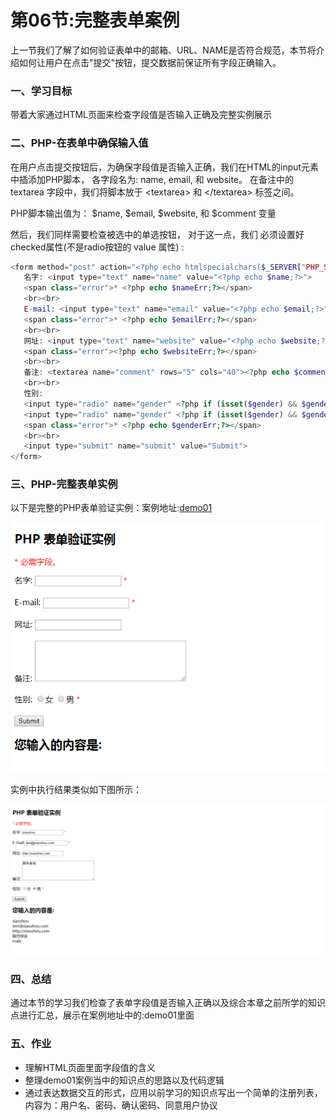 # 第06节:完整表单案例
上一节我们了解了如何验证表单中的邮箱、URL、NAME是否符合规范，本节将介绍如何让用户在点击"提交"按钮，提交数据前保证所有字段正确输入。

### 一、学习目标
带着大家通过HTML页面来检查字段值是否输入正确及完整实例展示

### 二、PHP-在表单中确保输入值
在用户点击提交按钮后，为确保字段值是否输入正确，我们在HTML的input元素中插添加PHP脚本， 各字段名为: name, email, 和 website。 在备注中的 textarea 字段中，我们将脚本放于 \<textarea> 和 \</textarea> 标签之间。

PHP脚本输出值为： \$name, \$email, \$website, 和 \$comment 变量

然后，我们同样需要检查被选中的单选按钮， 对于这一点，我们 必须设置好checked属性(不是radio按钮的 value 属性) :

``` php
<form method="post" action="<?php echo htmlspecialchars($_SERVER["PHP_SELF"]);?>"> 
   名字: <input type="text" name="name" value="<?php echo $name;?>">
   <span class="error">* <?php echo $nameErr;?></span>
   <br><br>
   E-mail: <input type="text" name="email" value="<?php echo $email;?>">
   <span class="error">* <?php echo $emailErr;?></span>
   <br><br>
   网址: <input type="text" name="website" value="<?php echo $website;?>">
   <span class="error"><?php echo $websiteErr;?></span>
   <br><br>
   备注: <textarea name="comment" rows="5" cols="40"><?php echo $comment;?></textarea>
   <br><br>
   性别:
   <input type="radio" name="gender" <?php if (isset($gender) && $gender=="female") echo "checked";?>  value="female">女
   <input type="radio" name="gender" <?php if (isset($gender) && $gender=="male") echo "checked";?>  value="male">男
   <span class="error">* <?php echo $genderErr;?></span>
   <br><br>
   <input type="submit" name="submit" value="Submit"> 
</form>
```


### 三、PHP-完整表单实例
以下是完整的PHP表单验证实例：案例地址:[demo01](https://github.com/xiaozhoulee/php_example/blob/master/03-%E8%A1%A8%E5%8D%95/%E7%AC%AC03%E8%8A%82%EF%BC%9A%E8%A1%A8%E5%8D%95%E9%AA%8C%E8%AF%81/demo01/form02.php)

![images](../images/0303_img.png)

实例中执行结果类似如下图所示：

![images](../images/0306_png.png)

### 四、总结

通过本节的学习我们检查了表单字段值是否输入正确以及综合本章之前所学的知识点进行汇总，展示在案例地址中的:demo01里面

### 五、作业
* 理解HTML页面里面字段值的含义
* 整理demo01案例当中的知识点的思路以及代码逻辑
* 通过表达数据交互的形式，应用以前学习的知识点写出一个简单的注册列表，内容为：用户名、密码、确认密码、同意用户协议